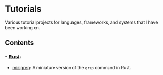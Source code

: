 # Tutorials

Various tutorial projects for languages, frameworks, and systems that I have been working on.

## Contents

### - [Rust](https://www.rust-lang.org/):

- [minigrep](./minigrep/): A miniature version of the `grep` command in Rust.
